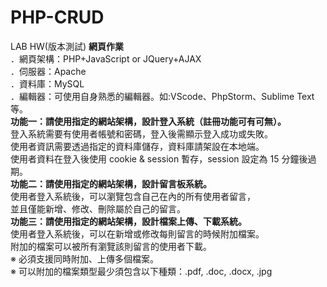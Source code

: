 # PHP-CRUD
LAB HW(版本測試)
**網頁作業**  
．網頁架構：PHP+JavaScript or JQuery+AJAX  
．伺服器：Apache  
．資料庫：MySQL  
．編輯器：可使用自身熟悉的編輯器。如:VScode、PhpStorm、Sublime Text 等。  
**功能一：請使用指定的網站架構，設計登入系統（註冊功能可有可無）。**  
登入系統需要有使用者帳號和密碼，登入後需顯示登入成功或失敗。  
使用者資訊需要透過指定的資料庫儲存，資料庫請架設在本地端。  
使用者資料在登入後使用 cookie & session 暫存，session 設定為 15 分鐘後過期。  
**功能二：請使用指定的網站架構，設計留言板系統。**  
使用者登入系統後，可以瀏覽包含自己在內的所有使用者留言，  
並且僅能新增、修改、刪除屬於自己的留言。  
**功能三：請使用指定的網站架構，設計檔案上傳、下載系統。**    
使用者登入系統後，可以在新增或修改每則留言的時候附加檔案。  
附加的檔案可以被所有瀏覽該則留言的使用者下載。  
※ 必須支援同時附加、上傳多個檔案。  
※ 可以附加的檔案類型最少須包含以下種類：.pdf, .doc, .docx, .jpg  
